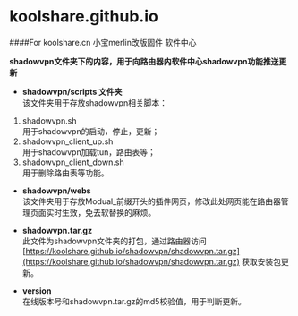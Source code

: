 # koolshare.github.io
####For koolshare.cn 小宝merlin改版固件 软件中心

<b>shadowvpn文件夹下的内容，用于向路由器内软件中心shadowvpn功能推送更新</b>

* <b>shadowvpn/scripts 文件夹 </b><br/>
该文件夹用于存放shadowvpn相关脚本：
1. shadowvpn.sh<br/>
	用于shadowvpn的启动，停止，更新；
2. shadowvpn_client_up.sh<br/>
	用于shadowvpn加载tun，路由表等；
3. shadowvpn_client_down.sh<br/>
	用于删除路由表等功能。

* <b>shadowvpn/webs</b><br/>
该文件夹用于存放Modual_前缀开头的插件网页，修改此处网页能在路由器管理页面实时生效，免去软替换的麻烦。

* <b>shadowvpn.tar.gz</b><br/>
此文件为shadowvpn文件夹的打包，通过路由器访问 [https://koolshare.github.io/shadowvpn/shadowvpn.tar.gz](https://koolshare.github.io/shadowvpn/shadowvpn.tar.gz) 获取安装包更新。

* <b>version</b><br/>
在线版本号和shadowvpn.tar.gz的md5校验值，用于判断更新。



